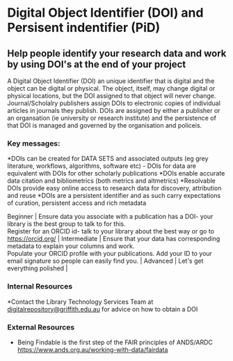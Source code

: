 # Digital Object Identifier (DOI) and Persisent indentifier (PiD)  

## Help people identify your research data and work by using DOI's at the end of your project

A Digital Object Identifier (DOI) an unique identifier that is digital and the object can be digital or physical. The object, itself, may change digital or physical locations, but the DOI assigned to that object will never change. Journal/Scholalry publishers assign DOIs to electronic copies of individual articles in journals they publish. DOIs are assigned by either a publisher or an organsation (ie university or research institute) and the persistence of that DOI is managed and governed by the organisation and policeis.
### Key messages:
*DOIs can be created for DATA SETS and associated outputs (eg grey literature, workflows, algorithms, software etc) - DOIs for data are equivalent with DOIs for other scholarly publications
*DOIs enable accurate data citation and bibliometrics (both metrics and altmetrics)
*Resolvable DOIs provide easy online access to research data for discovery, attribution and reuse
*DOIs are a persistent identifier and as such carry expectations of curation, persistent access and rich metadata

Beginner | Ensure data you associate with a publication has a DOI- your library is the best group to talk to for this. <br/>Register for an ORCID id- talk to your library about the best way or go to https://orcid.org/ |
Intermediate | Ensure that your data has corresponding metadata to explain your columns and work.<br/>Populate your ORCID profile with your publications. Add your ID to your email signature so people can easily find you. |
Advanced | Let's get everything polished |

### Internal Resources
*Contact the Library Technology Services Team at digitalrepository@griffith.edu.au for advice on how to obtain a DOI 

### External Resources
* Being Findable is the first step of the FAIR principles of ANDS/ARDC https://www.ands.org.au/working-with-data/fairdata

